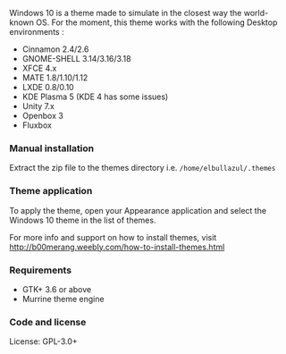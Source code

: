 Windows 10 is a theme made to simulate in the closest way the world-known OS.
For the moment, this theme works with the following Desktop environments : 
- Cinnamon 2.4/2.6
- GNOME-SHELL 3.14/3.16/3.18
- XFCE 4.x
- MATE 1.8/1.10/1.12
- LXDE 0.8/0.10
- KDE Plasma 5 (KDE 4 has some issues)
- Unity 7.x
- Openbox 3
- Fluxbox

### Manual installation

Extract the zip file to the themes directory i.e. `/home/elbullazul/.themes`

### Theme application

To apply the theme, open your Appearance application and select the Windows 10 theme in the list of themes.

For more info and support on how to install themes, visit http://b00merang.weebly.com/how-to-install-themes.html

### Requirements

- GTK+ 3.6 or above
- Murrine theme engine

### Code and license

License: GPL-3.0+
